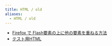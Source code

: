 ```yaml
---
title: HTML / old
aliases:
  - HTML / old
---
```


- [Firefox で Flash要素の上に他の要素を重ねる方法](../../../../d/2009/02/07/Firefox%20で%20Flash要素の上に他の要素を重ねる方法.md)
- [テスト用HTML](テスト用HTML.md)

